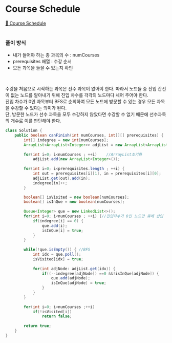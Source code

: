 # Course Schedule

[:link: Course Schedule](https://leetcode.com/problems/course-schedule/)  
<br>

### 풀이 방식
- 내가 들어야 하는 총 과목의 수 : numCourses
- prerequisites 배열 : 수강 순서
- 모든 과목을 들을 수 있는지 확인
<br>

수강을 처음으로 시작하는 과목은 선수 과목이 없어야 한다. 따라서 노드들 중 진입 간선이 없는 노드를 알아내기 위해 진입 차수를 각각의 노드마다 세어 주어야 한다.  
진입 차수가 0인 과목부터 BFS로 순회하여 모든 노드에 방문할 수 있는 경우 모든 과목을 수강할 수 있다는 의미가 된다.  
단, 방문한 노드가 선수 과목을 모두 수강하지 않았다면 수강할 수 없기 때문에 선수과목의 개수로 이를 판단해야 한다.  

```java
class Solution {
	public boolean canFinish(int numCourses, int[][] prerequisites) {
	    int[] indegree = new int[numCourses];
	    ArrayList<ArrayList<Integer>> adjList = new ArrayList<ArrayList<Integer>>();
	    
        for(int i=0; i<numCourses ; ++i)	//ArrayList초기화
	    	adjList.add(new ArrayList<Integer>());
	    
	    for(int i=0; i<prerequisites.length ; ++i) {
	    	int out = prerequisites[i][1], in = prerequisites[i][0];
	    	adjList.get(out).add(in);
	    	indegree[in]++;
	    }

	    boolean[] isVisited = new boolean[numCourses];
	    boolean[] isInQue = new boolean[numCourses];
	    
	    Queue<Integer> que = new LinkedList<>();
	    for(int i=0; i<numCourses ; ++i) {//진입차수가 0인 노드만 큐에 삽입
	    	if(indegree[i] == 0) {
	    		que.add(i);
	    		isInQue[i] = true;
	    	}
	    }
	    
	    while(!que.isEmpty()) { //BFS
	    	int idx = que.poll();
	    	isVisited[idx] = true;
	    	
	    	for(int adjNode: adjList.get(idx)) {
	    		if((--indegree[adjNode]) ==0 &&!isInQue[adjNode]) {
	    			que.add(adjNode);
	    			isInQue[adjNode] = true;
	    		}
	    	}
	    }
	    
	    for(int i=0; i<numCourses ;++i) 
	    	if(!isVisited[i])
	    		return false;
		
		return true;
	}
}
```

